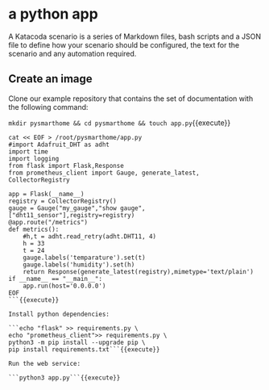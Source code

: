 # a python app

A Katacoda scenario is a series of Markdown files, bash scripts and a JSON file to define how your scenario should be configured, the text for the scenario and any automation required.

## Create an image

Clone our example repository that contains the set of documentation with the following command:

```mkdir pysmarthome && cd pysmarthome && touch app.py```{{execute}}

```
cat << EOF > /root/pysmarthome/app.py
#import Adafruit_DHT as adht
import time
import logging
from flask import Flask,Response
from prometheus_client import Gauge, generate_latest, CollectorRegistry

app = Flask(__name__)
registry = CollectorRegistry()
gauge = Gauge("my_gauge","show gauge",["dht11_sensor"],registry=registry)
@app.route("/metrics")
def metrics():
    #h,t = adht.read_retry(adht.DHT11, 4)
    h = 33
    t = 24
    gauge.labels('temparature').set(t)
    gauge.labels('humidity').set(h)
    return Response(generate_latest(registry),mimetype='text/plain')
if __name__ == "__main__":
    app.run(host='0.0.0.0')
EOF
```{{execute}}

Install python dependencies:

```echo "flask" >> requirements.py \ 
echo "prometheus_client">> requirements.py \ 
python3 -m pip install --upgrade pip \
pip install requirements.txt```{{execute}}

Run the web service:

```python3 app.py```{{execute}}


